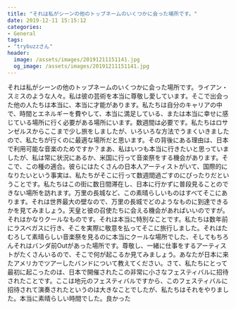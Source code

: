 ```yaml
---
title: "それは私がシーンの他のトップネームのいくつかに会った場所です。"
date: 2019-12-11 15:15:12
categories:
- General
tags:
- "trybuzzさん"
header:
  image: /assets/images/20191211151141.jpg
  og_image: /assets/images/20191211151141.jpg
---
```


それは私がシーンの他のトップネームのいくつかに会った場所です。ライアン・スミスのような人々。私は彼の芸術を本当に尊敬し愛しています。そこで出会った他の人たちは本当に、本当に才能があります。私たちは自分のキャリアの中で、時間とエネルギーを費やして、本当に満足している、または本当に幸せに感じている場所に行く必要がある場所にいます。数週間は必要です。私たちはロサンゼルスからここまで少し旅をしましたが、いろいろな方法でうまくいきましたので、私たちが行くのに最適な場所だと思います。その背後にある理由は、日本で利用可能な音楽のためですか？まあ、私はいつも本当に行きたいと思っていましたが、私は常に状況にあるか、米国に行って音楽祭をする機会があります。そこで、この種の適合。彼らにはたくさんの日本人アーティストがいて、国際的になりたいという事実は、私たちがそこに行って数週間過ごすのにぴったりだということです。私たちはこの街に数日間滞在し、日本に行かずに普段見ることのできない場所を訪れます。万里の長城など、この素晴らしいものはすべてそこにあります。それは世界最大の壁なので、万里の長城でどのようなものに到達できるかを見てみましょう。天皇と彼の召使たちに会える機会があればいいのですが。それはかなりクールなものです。それは本当に特別なことです。私たちは数年前にラスベガスに行き、そこを実際に敬意を払ってそこに旅行しました。それはたむろして素晴らしい音楽祭を見るのに本当にクールな場所でした、そしてもちろんそれはバンダ前Outがあった場所です。尊敬し、一緒に仕事をするアーティストがたくさんいるので、そこで何が起こるか見てみましょう。あなたが日本に来たアメリカでツアーしたバンドについて教えてください。さて、私たちにとって最初に起こったのは、日本で開催されたこの非常に小さなフェスティバルに招待されたことです。ここは地元のフェスティバルですから、このフェスティバルに招待されて演奏されたというのは大きなことでしたが、私たちはそれをやりました。本当に素晴らしい時間でした。良かった

